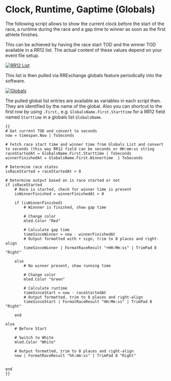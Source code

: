 # Clock, Runtime, Gaptime (Globals)

The following script allows to show the current clock before the start of the race, a runtime during the race and a gap time to winner as soon as the first athlete finishes.

This can be achieved by having the race start TOD and the winner TOD available in a RR12 list. The actual content of these values depend on your event file setup.

[![RR12 List](https://dbnetsoft.github.io/RaceResultExchangeDocumentation/scripting/globals\_list.png)](https://dbnetsoft.github.io/RaceResultExchangeDocumentation/scripting/globals\_list.png)

This list is then pulled via RRExchange globals feature periodically into the software.

[![Globals](https://dbnetsoft.github.io/RaceResultExchangeDocumentation/scripting/globals.png)](https://dbnetsoft.github.io/RaceResultExchangeDocumentation/scripting/globals.png)

The pulled global list entries are available as variables in each script then. They are identified by the name of the global. Also you can shortcut to the first row by using `.First`., e.g. `GlobalsName.First.Starttime` for a RR12 field named `Starttime` in a globals list `GlobalsName`.

```
{{
# Get current TOD and convert to seconds
now = timespan.Now | ToSeconds

# Fetch race start time and winner time from Globals List and convert to seconds (this way RR12 field can be seconds or HH:mm:ss string
raceStartedAt = GlobalsName.First.Starttime | ToSeconds
winnerFinishedAt = GlobalsName.First.Winnertime  | ToSeconds

# Determine race states
isRaceStarted = raceStartedAt > 0

# Determine output based on is race started or not
if isRaceStarted 
    # Race is started, check for winner time is present    
    isWinnerFinished = winnerFinishedAt > 0

    if (isWinnerFinished)
        # Winnner is finished, show gap time

        # Change color
        mled.Color "Red"

        # Calculate gap time
        timeSinceWinner = now - winnerFinishedAt
        # Output formatted with + sign, trim to 8 places and right-align
        timeSinceWinner | FormatRaceResult "+HH:Mm:ss" | TrimPad 8 "Right"

    else 
        # No winner present, show running time

        # Change color
        mled.Color "Green"

        # Calculate runtime
        timeSinceStart = now - raceStartedAt
        # Output formatted, trim to 8 places and right-align
        timeSinceStart | FormatRaceResult "HH:Mm:ss" | TrimPad 8 "Right"

    end

else 
    # Before Start

    # Switch to White
    mled.Color "White"

    # Output formatted, trim to 8 places and right-align
    now | FormatRaceResult "hh:mm:ss" | TrimPad 8 "Right"


end
}}
```
